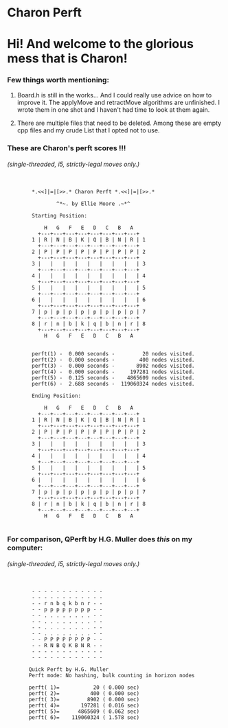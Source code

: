 # Charon Perft
# Hi! And welcome to the glorious mess that is Charon!

### Few things worth mentioning:

<p>
 <ol>
  <li>
   <p>
Board.h is still in the works... And I could really use advice on how to improve it.
The applyMove and retractMove algorithms are unfinished. I wrote them in one shot and I 
haven't had time to look at them again.
   </p> 
  <li>
   <p>
There are multiple files that need to be deleted. Among these are empty cpp files and 
my crude List that I opted not to use.
   </p>
  </li> 
 </ol> 
</p>

### These are Charon's perft scores !!!
###### *(single-threaded, i5, strictly-legal moves only.)*
 <pre>
  <code>
        *.<<]|=|[>>.* Charon Perft *.<<]|=|[>>.*

                ^*~. by Ellie Moore .~*^

        Starting Position:

            H   G   F   E   D   C   B   A
          +---+---+---+---+---+---+---+---+
        1 | R | N | B | K | Q | B | N | R | 1
          +---+---+---+---+---+---+---+---+
        2 | P | P | P | P | P | P | P | P | 2
          +---+---+---+---+---+---+---+---+
        3 |   |   |   |   |   |   |   |   | 3
          +---+---+---+---+---+---+---+---+
        4 |   |   |   |   |   |   |   |   | 4
          +---+---+---+---+---+---+---+---+
        5 |   |   |   |   |   |   |   |   | 5
          +---+---+---+---+---+---+---+---+
        6 |   |   |   |   |   |   |   |   | 6
          +---+---+---+---+---+---+---+---+
        7 | p | p | p | p | p | p | p | p | 7
          +---+---+---+---+---+---+---+---+
        8 | r | n | b | k | q | b | n | r | 8
          +---+---+---+---+---+---+---+---+
            H   G   F   E   D   C   B   A


        perft(1) -  0.000 seconds -         20 nodes visited.
        perft(2) -  0.000 seconds -        400 nodes visited.
        perft(3) -  0.000 seconds -       8902 nodes visited.
        perft(4) -  0.000 seconds -     197281 nodes visited.
        perft(5) -  0.125 seconds -    4865609 nodes visited.
        perft(6) -  2.688 seconds -  119060324 nodes visited.

        Ending Position:

            H   G   F   E   D   C   B   A
          +---+---+---+---+---+---+---+---+
        1 | R | N | B | K | Q | B | N | R | 1
          +---+---+---+---+---+---+---+---+
        2 | P | P | P | P | P | P | P | P | 2
          +---+---+---+---+---+---+---+---+
        3 |   |   |   |   |   |   |   |   | 3
          +---+---+---+---+---+---+---+---+
        4 |   |   |   |   |   |   |   |   | 4
          +---+---+---+---+---+---+---+---+
        5 |   |   |   |   |   |   |   |   | 5
          +---+---+---+---+---+---+---+---+
        6 |   |   |   |   |   |   |   |   | 6
          +---+---+---+---+---+---+---+---+
        7 | p | p | p | p | p | p | p | p | 7
          +---+---+---+---+---+---+---+---+
        8 | r | n | b | k | q | b | n | r | 8
          +---+---+---+---+---+---+---+---+
            H   G   F   E   D   C   B   A
 </code>
</pre> 
### For comparison, QPerft by H.G. Muller does *this* on my computer:
###### *(single-threaded, i5, strictly-legal moves only.)*
<pre>
 <code>
        - - - - - - - - - - - -
        - - - - - - - - - - - -
        - - r n b q k b n r - -
        - - p p p p p p p p - -
        - - . . . . . . . . - -
        - - . . . . . . . . - -
        - - . . . . . . . . - -
        - - . . . . . . . . - -
        - - P P P P P P P P - -
        - - R N B Q K B N R - -
        - - - - - - - - - - - -
        - - - - - - - - - - - -

       Quick Perft by H.G. Muller
       Perft mode: No hashing, bulk counting in horizon nodes

       perft( 1)=           20 ( 0.000 sec)
       perft( 2)=          400 ( 0.000 sec)
       perft( 3)=         8902 ( 0.000 sec)
       perft( 4)=       197281 ( 0.016 sec)
       perft( 5)=      4865609 ( 0.062 sec)
       perft( 6)=    119060324 ( 1.578 sec)
 </code>
</pre>
